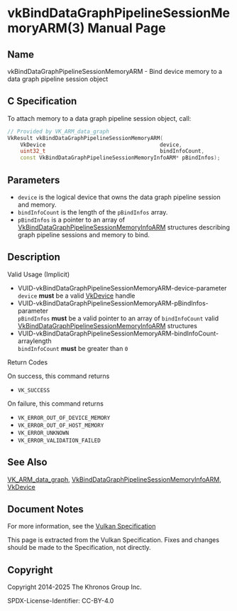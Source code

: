 # vkBindDataGraphPipelineSessionMemoryARM(3) Manual Page

## Name

vkBindDataGraphPipelineSessionMemoryARM - Bind device memory to a data graph pipeline session object



## [](#_c_specification)C Specification

To attach memory to a data graph pipeline session object, call:

```c++
// Provided by VK_ARM_data_graph
VkResult vkBindDataGraphPipelineSessionMemoryARM(
    VkDevice                                    device,
    uint32_t                                    bindInfoCount,
    const VkBindDataGraphPipelineSessionMemoryInfoARM* pBindInfos);
```

## [](#_parameters)Parameters

- `device` is the logical device that owns the data graph pipeline session and memory.
- `bindInfoCount` is the length of the `pBindInfos` array.
- `pBindInfos` is a pointer to an array of [VkBindDataGraphPipelineSessionMemoryInfoARM](https://registry.khronos.org/vulkan/specs/latest/man/html/VkBindDataGraphPipelineSessionMemoryInfoARM.html) structures describing graph pipeline sessions and memory to bind.

## [](#_description)Description

Valid Usage (Implicit)

- [](#VUID-vkBindDataGraphPipelineSessionMemoryARM-device-parameter)VUID-vkBindDataGraphPipelineSessionMemoryARM-device-parameter  
  `device` **must** be a valid [VkDevice](https://registry.khronos.org/vulkan/specs/latest/man/html/VkDevice.html) handle
- [](#VUID-vkBindDataGraphPipelineSessionMemoryARM-pBindInfos-parameter)VUID-vkBindDataGraphPipelineSessionMemoryARM-pBindInfos-parameter  
  `pBindInfos` **must** be a valid pointer to an array of `bindInfoCount` valid [VkBindDataGraphPipelineSessionMemoryInfoARM](https://registry.khronos.org/vulkan/specs/latest/man/html/VkBindDataGraphPipelineSessionMemoryInfoARM.html) structures
- [](#VUID-vkBindDataGraphPipelineSessionMemoryARM-bindInfoCount-arraylength)VUID-vkBindDataGraphPipelineSessionMemoryARM-bindInfoCount-arraylength  
  `bindInfoCount` **must** be greater than `0`

Return Codes

On success, this command returns

- `VK_SUCCESS`

On failure, this command returns

- `VK_ERROR_OUT_OF_DEVICE_MEMORY`
- `VK_ERROR_OUT_OF_HOST_MEMORY`
- `VK_ERROR_UNKNOWN`
- `VK_ERROR_VALIDATION_FAILED`

## [](#_see_also)See Also

[VK\_ARM\_data\_graph](https://registry.khronos.org/vulkan/specs/latest/man/html/VK_ARM_data_graph.html), [VkBindDataGraphPipelineSessionMemoryInfoARM](https://registry.khronos.org/vulkan/specs/latest/man/html/VkBindDataGraphPipelineSessionMemoryInfoARM.html), [VkDevice](https://registry.khronos.org/vulkan/specs/latest/man/html/VkDevice.html)

## [](#_document_notes)Document Notes

For more information, see the [Vulkan Specification](https://registry.khronos.org/vulkan/specs/latest/html/vkspec.html#vkBindDataGraphPipelineSessionMemoryARM)

This page is extracted from the Vulkan Specification. Fixes and changes should be made to the Specification, not directly.

## [](#_copyright)Copyright

Copyright 2014-2025 The Khronos Group Inc.

SPDX-License-Identifier: CC-BY-4.0